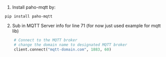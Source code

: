 1. Install paho-mqtt by: 

```linux
pip install paho-mqtt
```

2. Sub in MQTT Server info for line 71 (for now just used example for mqtt lib)
    
```python
    # Connect to the MQTT broker
    # change the domain name to designated MQTT broker
    client.connect("mqtt-domain.com", 1883, 60)
```
